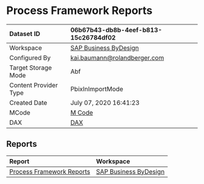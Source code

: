 



# Process Framework Reports

|Dataset ID|06b67b43-db8b-4eef-b813-15c26784df02|
| :--- | :--- |
|Workspace|[SAP Business ByDesign](../Workspaces/SAP-Business-ByDesign.md)|
|Configured By|kai.baumann@rolandberger.com|
|Target Storage Mode|Abf|
|Content Provider Type|PbixInImportMode|
|Created Date|July 07, 2020 16:41:23|
|MCode|[M Code](./Process-Framework-Reports/mcode.md)|
|DAX|[DAX](./Process-Framework-Reports/dax.md)|

## Reports

|Report|Workspace|
| :--- | :--- |
|[Process Framework Reports](../Reports/Process-Framework-Reports.md)|[SAP Business ByDesign](../Workspaces/SAP-Business-ByDesign.md)|
